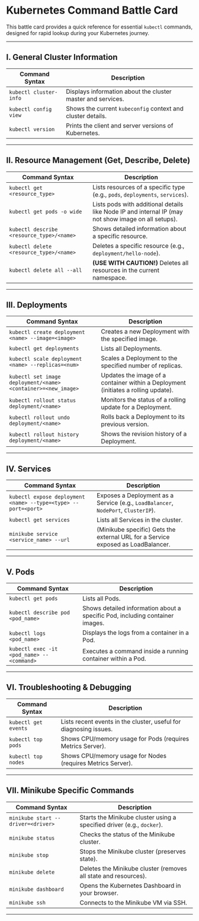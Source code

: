 # Kubernetes Command Battle Card

This battle card provides a quick reference for essential `kubectl` commands, designed for rapid lookup during your Kubernetes journey.

---

## I. General Cluster Information

| Command Syntax | Description |
|---|---|
| `kubectl cluster-info` | Displays information about the cluster master and services. |
| `kubectl config view` | Shows the current `kubeconfig` context and cluster details. |
| `kubectl version` | Prints the client and server versions of Kubernetes. |

---

## II. Resource Management (Get, Describe, Delete)

| Command Syntax | Description |
|---|---|
| `kubectl get <resource_type>` | Lists resources of a specific type (e.g., `pods`, `deployments`, `services`). |
| `kubectl get pods -o wide` | Lists pods with additional details like Node IP and internal IP (may not show image on all setups). |
| `kubectl describe <resource_type>/<name>` | Shows detailed information about a specific resource. |
| `kubectl delete <resource_type>/<name>` | Deletes a specific resource (e.g., `deployment/hello-node`). |
| `kubectl delete all --all` | **(USE WITH CAUTION!)** Deletes all resources in the current namespace. |

---

## III. Deployments

| Command Syntax | Description |
|---|---|
| `kubectl create deployment <name> --image=<image>` | Creates a new Deployment with the specified image. |
| `kubectl get deployments` | Lists all Deployments. |
| `kubectl scale deployment <name> --replicas=<num>` | Scales a Deployment to the specified number of replicas. |
| `kubectl set image deployment/<name> <container>=<new_image>` | Updates the image of a container within a Deployment (initiates a rolling update). |
| `kubectl rollout status deployment/<name>` | Monitors the status of a rolling update for a Deployment. |
| `kubectl rollout undo deployment/<name>` | Rolls back a Deployment to its previous version. |
| `kubectl rollout history deployment/<name>` | Shows the revision history of a Deployment. |

---

## IV. Services

| Command Syntax | Description |
|---|---|
| `kubectl expose deployment <name> --type=<type> --port=<port>` | Exposes a Deployment as a Service (e.g., `LoadBalancer`, `NodePort`, `ClusterIP`). |
| `kubectl get services` | Lists all Services in the cluster. |
| `minikube service <service_name> --url` | (Minikube specific) Gets the external URL for a Service exposed as LoadBalancer. |

---

## V. Pods

| Command Syntax | Description |
|---|---|
| `kubectl get pods` | Lists all Pods. |
| `kubectl describe pod <pod_name>` | Shows detailed information about a specific Pod, including container images. |
| `kubectl logs <pod_name>` | Displays the logs from a container in a Pod. |
| `kubectl exec -it <pod_name> -- <command>` | Executes a command inside a running container within a Pod. |

---

## VI. Troubleshooting & Debugging

| Command Syntax | Description |
|---|---|
| `kubectl get events` | Lists recent events in the cluster, useful for diagnosing issues. |
| `kubectl top pods` | Shows CPU/memory usage for Pods (requires Metrics Server). |
| `kubectl top nodes` | Shows CPU/memory usage for Nodes (requires Metrics Server). |

---

## VII. Minikube Specific Commands

| Command Syntax | Description |
|---|---|
| `minikube start --driver=<driver>` | Starts the Minikube cluster using a specified driver (e.g., `docker`). |
| `minikube status` | Checks the status of the Minikube cluster. |
| `minikube stop` | Stops the Minikube cluster (preserves state). |
| `minikube delete` | Deletes the Minikube cluster (removes all state and resources). |
| `minikube dashboard` | Opens the Kubernetes Dashboard in your browser. |
| `minikube ssh` | Connects to the Minikube VM via SSH. |

---